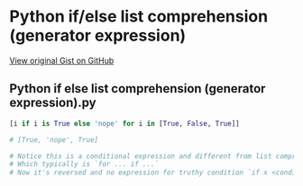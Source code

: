 # Python if/else list comprehension (generator expression)

[View original Gist on GitHub](https://gist.github.com/Integralist/1a256fc6e9112a084cddd94a49bb5fba)

## Python if else list comprehension (generator expression).py

```python
[i if i is True else 'nope' for i in [True, False, True]]

# [True, 'nope', True]

# Notice this is a conditional expression and different from list comprehension
# Which typically is `for ... if ...`
# Now it's reversed and no expression for truthy condition `if x <condition> else <expression>`
```

